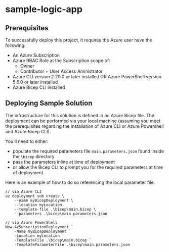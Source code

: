 # sample-logic-app
## Prerequisites
To successfully deploy this project, it requires the Azure user have the following:

- An Azure Subscription
- Azure RBAC Role at the Subscription scope of:
    - Owner
    - Contributor + User Access Aministrator
- Azure CLI version 2.20.0 or later installed OR Azure PowerShell version 5.6.0 or later installed
- Azure Bicep CLI installed

## Deploying Sample Solution
The infrastructure for this solution is defined in an Azure Bicep file. The deployment can be performed via your local machine (assuming you meet the prerequisites regarding the installation of Azure CLI or Azure Powershell and Azure Bicep CLI). 

You'll need to either:
- populate the required parameters file `main.parameters.json` found inside the `\bicep` directory
- pass the parameters inline at time of deployment
- or allow the Bicep CLI to prompt you for the required parameters at time of deployment

Here is an example of how to do so referencing the local parameter file:

    // via Azure CLI
    az deployment sub create \
        --name myBicepDeployment \
        --location myLocation
        --template-file .\bicep\main.bicep \
        --parameters .\bicep\main.parameters.json
    
    // via Azure PowerShell
    New-AzSubscriptionDeployment `
        -Name myBicepDeployment `
        -Location myLocation `
        -TemplateFile .\bicep\main.bicep `
        -TemplateParameterFile .\bicep\main.parameters.json 

